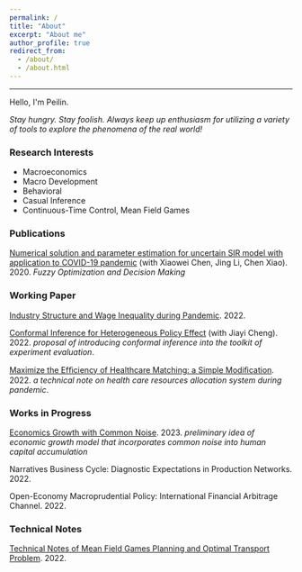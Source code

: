 ```yaml
---
permalink: /
title: "About"
excerpt: "About me"
author_profile: true
redirect_from: 
  - /about/
  - /about.html
---
```

------

Hello, I'm Peilin. 

_Stay hungry. Stay foolish. Always keep up enthusiasm for utilizing a variety of tools to explore the phenomena of the real world!_

### Research Interests
- Macroeconomics
- Macro Development
- Behavioral
- Casual Inference
- Continuous-Time Control, Mean Field Games


### Publications

[Numerical solution and parameter estimation for uncertain SIR model with application to COVID-19 pandemic](https://tteclinc.github.io/peilinyang//files/UncertaintySIR.pdf) (with Xiaowei Chen, Jing Li, Chen Xiao). 2020. *Fuzzy Optimization and Decision Making*

### Working Paper

[Industry Structure and Wage Inequality during Pandemic](https://tteclinc.github.io/peilinyang//files/Inequality.pdf). 2022.

[Conformal Inference for Heterogeneous Policy Effect](https://tteclinc.github.io/peilinyang//files/RP_conformal.pdf) (with Jiayi Cheng). 2022. _proposal of introducing conformal inference into the toolkit of experiment evaluation_.

[Maximize the Efﬁciency of Healthcare Matching: a Simple Modiﬁcation](https://tteclinc.github.io/peilinyang//files/Healthcare_matching.pdf). 2022. _a technical note on health care resources allocation system during pandemic_.

### Works in Progress

[Economics Growth with Common Noise](https://tteclinc.github.io/peilinyang//files/MFGOT.pdf). 2023. _preliminary idea of economic growth model that incorporates common noise into human capital accumulation_

Narratives Business Cycle: Diagnostic Expectations in Production Networks. 2022.

Open-Economy Macroprudential Policy: International Financial Arbitrage Channel. 2022.

### Technical Notes

[Technical Notes of Mean Field Games Planning and Optimal Transport Problem](https://tteclinc.github.io/peilinyang//files/MFGOT.pdf). 2022.
